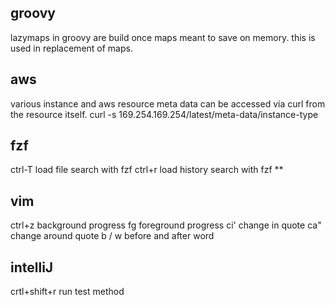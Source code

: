 
## groovy

lazymaps in groovy are build once maps meant to save on memory. this is used in replacement of maps.

## aws

various instance and aws resource meta data can be accessed via curl from the resource itself.
curl -s 169.254.169.254/latest/meta-data/instance-type

## fzf

ctrl-T          load file search with fzf
ctrl+r          load history search with fzf
**

## vim

ctrl+z          background progress
fg              foreground progress
ci'             change in quote
ca"             change around quote
b / w           before and after word


## intelliJ

crtl+shift+r    run test method
